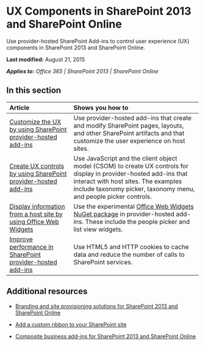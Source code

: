 
# UX Components in SharePoint 2013 and SharePoint Online

Use provider-hosted SharePoint Add-ins to control user experience (UX) components in SharePoint 2013 and SharePoint Online.

 **Last modified:** August 21, 2015

 _**Applies to:** Office 365 | SharePoint 2013 | SharePoint Online_

## In this section



|**Article**|**Shows you how to**|
|:-----|:-----|
|[Customize the UX by using SharePoint provider-hosted add-ins](customize-the-ux-by-using-sharepoint-provider-hosted-add-ins.md)|Use provider-hosted add-ins that create and modify SharePoint pages, layouts, and other SharePoint artifacts and that customize the user experience on host sites.|
|[Create UX controls by using SharePoint provider-hosted add-ins](create-ux-controls-by-using-sharepoint-provider-hosted-add-ins.md)|Use JavaScript and the client object model (CSOM) to create UX controls for display in provider-hosted add-ins that interact with host sites. The examples include taxonomy picker, taxonomy menu, and people picker controls.|
|[Display information from a host site by using Office Web Widgets](display-information-from-a-host-site-by-using-office-web-widgets.md)|Use the experimental [Office Web Widgets NuGet package](http://msdn.microsoft.com/en-us/library/office/dn636913%28v=office.15%29.aspx) in provider-hosted add-ins. These include the people picker and list view widgets.|
|[Improve performance in SharePoint provider-hosted add-ins](improve-performance-in-sharepoint-provider-hosted-add-ins.md)|Use HTML5 and HTTP cookies to cache data and reduce the number of calls to SharePoint services.|

## Additional resources
<a name="bk_addresources"> </a>


- [Branding and site provisioning solutions for SharePoint 2013 and SharePoint Online](http://msdn.microsoft.com/library/347f4d3d-5657-42da-ae01-3b5aea3a16c7%28Office.15%29.aspx)
    
- [Add a custom ribbon to your SharePoint site](http://msdn.microsoft.com/library/5bb11cdd-e880-46a7-b3d6-f33d19ed41ab%28Office.15%29.aspx)
    
- [Composite business add-ins for SharePoint 2013 and SharePoint Online](http://msdn.microsoft.com/library/a0505811-a5f8-4aba-b7dd-7d50cbe99b53%28Office.15%29.aspx)
    
